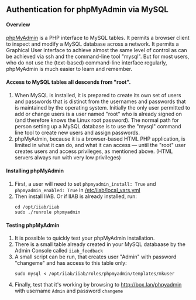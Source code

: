 ## Authentication for phpMyAdmin via MySQL

#### Overview
[phpMyAdmin](https://www.phpmyadmin.net/) is a PHP interface to MySQL tables. It permits a browser client to inspect and modify a MySQL database across a network. It permits a Graphical User interface to achieve almost the same level of control as can be achieved via ssh and the command-line tool "mysql". But for most users, who do not use the (text-based) command-line interface regularly, phpMyAdmin is much easier to learn and remember.

#### Access to MySQL tables all descends from "root".
1. When MySQL is installed, it is prepared to create its own set of users and passwords that is distinct from the usernames and passwords that is maintained by the operating system. Initially the only user permitted to add or change users is a user named "root" who is already signed on (and therefore knows the Linux root password). The normal path for  person setting up a MySQL database is to use the "mysql" command line tool to create new users and assign passwords. 
2. phpMyAdmin, because it is a browser-based HTML PHP application, is limited in what it can do, and what it can access — until the "root" user creates users and access privileges, as mentioned above. (HTML servers always run with very low privileges)

#### Installing phpMyAdmin
1. First, a user will need to set `phpmyadmin_install: True` and `phpmyadmin_enabled: True` in [/etc/iiab/local_vars.yml](http://wiki.laptop.org/go/IIAB/FAQ#What_is_local_vars.yml_and_how_do_I_customize_it%3F)
2. Then install IIAB.  Or if IIAB is already installed, run:
   ```
   cd /opt/iiab/iiab
   sudo ./runrole phpmyadmin
   ```

#### Testing phpMyAdmin
1. It is possible to quickly test your phpMyAdmin installation. 
3. There is a small table already created in your MySQL databaase by the Admin Console called `iiab_feedback`
4. A small script can be run, that creates user "Admin" with password "changeme" and has access to this table only:
   ```
   sudo mysql < /opt/iiab/iiab/roles/phpmyadmin/templates/mkuser
   ```
5. Finally, test that it's working by browsing to http://box.lan/phpyadmin with username `Admin` and password `changeme`

